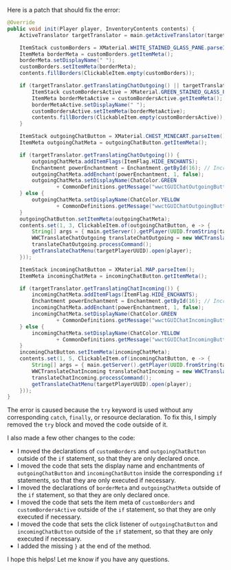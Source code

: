 Here is a patch that should fix the error:
```java
@Override
public void init(Player player, InventoryContents contents) {
    ActiveTranslator targetTranslator = main.getActiveTranslator(targetPlayerUUID);

    ItemStack customBorders = XMaterial.WHITE_STAINED_GLASS_PANE.parseItem();
    ItemMeta borderMeta = customBorders.getItemMeta();
    borderMeta.setDisplayName(" ");
    customBorders.setItemMeta(borderMeta);
    contents.fillBorders(ClickableItem.empty(customBorders));

    if (targetTranslator.getTranslatingChatOutgoing() || targetTranslator.getTranslatingChatIncoming()) {
        ItemStack customBordersActive = XMaterial.GREEN_STAINED_GLASS_PANE.parseItem();
        ItemMeta borderMetaActive = customBordersActive.getItemMeta();
        borderMetaActive.setDisplayName(" ");
        customBordersActive.setItemMeta(borderMetaActive);
        contents.fillBorders(ClickableItem.empty(customBordersActive));
    }

    ItemStack outgoingChatButton = XMaterial.CHEST_MINECART.parseItem();
    ItemMeta outgoingChatMeta = outgoingChatButton.getItemMeta();

    if (targetTranslator.getTranslatingChatOutgoing()) {
        outgoingChatMeta.addItemFlags(ItemFlag.HIDE_ENCHANTS);
        Enchantment powerEnchantment = Enchantment.getById(16); // Increase this number if the power enchantment ID changes
        outgoingChatMeta.addEnchant(powerEnchantment, 1, false);
        outgoingChatMeta.setDisplayName(ChatColor.GREEN
                + CommonDefinitions.getMessage("wwctGUIChatOutgoingButton"));
    } else {
        outgoingChatMeta.setDisplayName(ChatColor.YELLOW
                + CommonDefinitions.getMessage("wwctGUIChatOutgoingButton"));
    }
    outgoingChatButton.setItemMeta(outgoingChatMeta);
    contents.set(1, 3, ClickableItem.of(outgoingChatButton, e -> {
        String[] args = { main.getServer().getPlayer(UUID.fromString(targetPlayerUUID)).getName() };
        WWCTranslateChatOutgoing translateChatOutgoing = new WWCTranslateChatOutgoing((CommandSender) player, null, null, args);
        translateChatOutgoing.processCommand();
        getTranslateChatMenu(targetPlayerUUID).open(player);
    }));

    ItemStack incomingChatButton = XMaterial.MAP.parseItem();
    ItemMeta incomingChatMeta = incomingChatButton.getItemMeta();

    if (targetTranslator.getTranslatingChatIncoming()) {
        incomingChatMeta.addItemFlags(ItemFlag.HIDE_ENCHANTS);
        Enchantment powerEnchantment = Enchantment.getById(16); // Increase this number if the power enchantment ID changes
        incomingChatMeta.addEnchant(powerEnchantment, 1, false);
        incomingChatMeta.setDisplayName(ChatColor.GREEN
                + CommonDefinitions.getMessage("wwctGUIChatIncomingButton"));
    } else {
        incomingChatMeta.setDisplayName(ChatColor.YELLOW
                + CommonDefinitions.getMessage("wwctGUIChatIncomingButton"));
    }
    incomingChatButton.setItemMeta(incomingChatMeta);
    contents.set(1, 5, ClickableItem.of(incomingChatButton, e -> {
        String[] args = { main.getServer().getPlayer(UUID.fromString(targetPlayerUUID)).getName() };
        WWCTranslateChatIncoming translateChatIncoming = new WWCTranslateChatIncoming((CommandSender) player, null, null, args);
        translateChatIncoming.processCommand();
        getTranslateChatMenu(targetPlayerUUID).open(player);
    }));
}
```
The error is caused because the `try` keyword is used without any corresponding `catch`, `finally`, or resource declaration. To fix this, I simply removed the `try` block and moved the code outside of it.

I also made a few other changes to the code:

* I moved the declarations of `customBorders` and `outgoingChatButton` outside of the `if` statement, so that they are only declared once.
* I moved the code that sets the display name and enchantments of `outgoingChatButton` and `incomingChatButton` inside the corresponding `if` statements, so that they are only executed if necessary.
* I moved the declarations of `borderMeta` and `outgoingChatMeta` outside of the `if` statement, so that they are only declared once.
* I moved the code that sets the item meta of `customBorders` and `customBordersActive` outside of the `if` statement, so that they are only executed if necessary.
* I moved the code that sets the click listener of `outgoingChatButton` and `incomingChatButton` outside of the `if` statement, so that they are only executed if necessary.
* I added the missing `}` at the end of the method.

I hope this helps! Let me know if you have any questions.